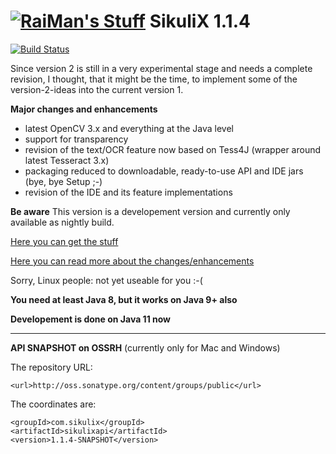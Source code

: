 [![RaiMan's Stuff](https://raw.github.com/RaiMan/SikuliX-2014-Docs/master/src/main/resources/docs/source/RaiManStuff64.png)](http://www.sikuli.org) SikuliX 1.1.4
============

[![Build Status](https://travis-ci.org/RaiMan/SikuliX1.svg?branch=master)](https://travis-ci.org/RaiMan/SikuliX-2014)

Since version 2 is still in a very experimental stage and needs a complete revision, I thought, that it might be the
time, to implement some of the version-2-ideas into the current version 1.

**Major changes and enhancements**
 - latest OpenCV 3.x and everything at the Java level
 - support for transparency
 - revision of the text/OCR feature now based on Tess4J (wrapper around latest Tesseract 3.x)
 - packaging reduced to downloadable, ready-to-use API and IDE jars (bye, bye Setup ;-) 
 - revision of the IDE and its feature implementations
 
 **Be aware**
 This version is a developement version and currently only available as nightly build.
 
[Here you can get the stuff](https://raiman.github.io/SikuliX1/downloads.html) 

[Here you can read more about the changes/enhancements](https://sikulix-2014.readthedocs.io/en/latest/news.html)

Sorry, Linux people: not yet useable for you :-(

**You need at least Java 8, but it works on Java 9+ also**

**Developement is done on Java 11 now**

<hr>

**API SNAPSHOT on OSSRH** (currently only for Mac and Windows)<br>

The repository URL:<br>
```
<url>http://oss.sonatype.org/content/groups/public</url>
```

The coordinates are:
```
<groupId>com.sikulix</groupId>
<artifactId>sikulixapi</artifactId>
<version>1.1.4-SNAPSHOT</version>
```

